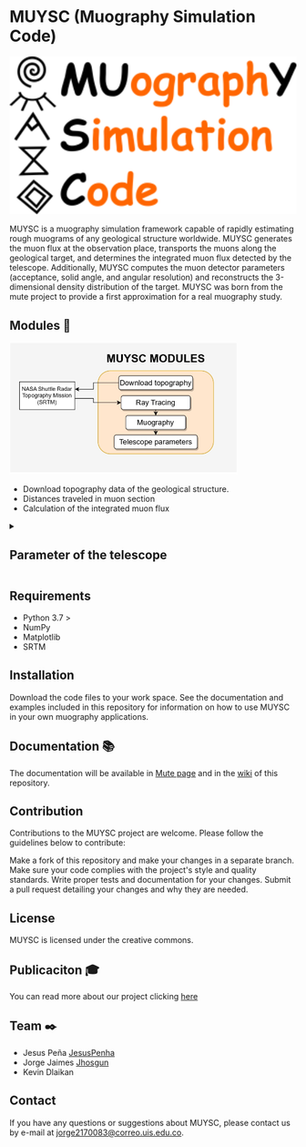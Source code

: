 # MUYSC (Muography Simulation Code)


<div align="center">
  <img src="MUYSC.png" alt="Ejemplo de imagen" width="600">
</div>


MUYSC is a muography simulation framework capable of rapidly estimating rough muograms of any geological structure worldwide. MUYSC generates the muon flux at the observation place, transports the muons along the geological target, and determines the integrated muon flux detected by the telescope. Additionally, MUYSC computes the muon detector parameters (acceptance, solid angle, and angular resolution) and reconstructs the 3-dimensional density distribution of the target. MUYSC was born from the mute project to provide a first approximation for a real muography study.


## Modules 🔨

<img src="Modulos.jpg" alt="Ejemplo de imagen" width="400">


* Download topography data of the geological structure.
* Distances traveled in muon section
* Calculation of the integrated muon flux
<details>
  <summary><h2>Parameter of the telescope</h2></summary>

  
This script, `telescopeParams.py`, provides a Python class to calculate several telescope parameters given the number of bars, pixel size, panel separation, and the distance from the volcano. 

## Class: telescopeParams

This class takes in the following parameters: 

- `nBars`: Number of bars in the telescope
- `d`: Pixel size in cm
- `D`: Panel separation 
- `L`: Distance from the volcano in meters

The `telescopeParams` class contains several methods which are used to calculate various parameters of the telescope and display plots of these parameters.

## Class Methods

The methods in the class are as follows:

- `__init__`: This is the constructor for the `telescopeParams` class.

- `create_plot`: This method creates a plot of given data with labels, axes, and colorbars.

- `solid_angle`: This method calculates the solid angle of the telescope given its parameters.

- `N_pixel`: This method calculates the number of pixels given the telescope's parameters.

- `acceptance`: This method calculates the acceptance of the telescope.

- `S_pixels`: This method calculates the S_pixel parameter.

- `create_subplot`: This method creates a subplot given data, a colorbar label, and an axis.

- `plot_all_params`: This method creates a 2x2 grid of subplots containing the solid angle, number of pixels, acceptance, and S_pixel.

## Example Usage:

```python
nBars_value = 40  # Assume some value for the number of bars
d_value = 1  # Assume some value for pixel size in cm
D_value = 150  # Assume some value for panel separation
L_value = 50  # Assume some value for distance from the volcano in meters
cmap = "jet" # Color map
# Create an object of the telescopeParams class
my_telescope = telescopeParams(nBars_value, d_value, D_value, L_value, cmap)

# Calculate and plot different parameters of the telescope
my_telescope.solid_angle()
my_telescope.N_pixel()
my_telescope.acceptance()
my_telescope.S_pixels()
my_telescope.plot_all_params()
```
In this example, an instance of `telescopeParams` is created with given parameter values. The different methods are then called on this instance to calculate the telescope parameters and plot them.

Note: The plotting functions in this script rely on Matplotlib, so ensure you have that library installed before running.


</details>


## Requirements
* Python 3.7 >
* NumPy
* Matplotlib
* SRTM


## Installation

Download the code files to your work space. See the documentation and examples included in this repository for information on how to use MUYSC in your own muography applications.


## Documentation :books:
The documentation will be available in [Mute page](https://halley.uis.edu.co/fuego/muysc/) and in the [wiki](https://github.com/Jhosgun/MUYSC/wiki) of this repository.


## Contribution
Contributions to the MUYSC project are welcome. Please follow the guidelines below to contribute:

Make a fork of this repository and make your changes in a separate branch.
Make sure your code complies with the project's style and quality standards.
Write proper tests and documentation for your changes.
Submit a pull request detailing your changes and why they are needed.

## License
MUYSC is licensed under the creative commons.

## Publicaciton :mortar_board:
You can read more about our project clicking [here](https://www.researchgate.net/publication/369035316_MUYSC_An_end-to-end_muography_simulation_toolbox)

## Team ✒️
* Jesus Peña [JesusPenha](https://github.com/JesusPenha)
* Jorge Jaimes [Jhosgun](https://github.com/Jhosgun)
* Kevin Dlaikan 
## Contact
If you have any questions or suggestions about MUYSC, please contact us by e-mail at jorge2170083@correo.uis.edu.co.
